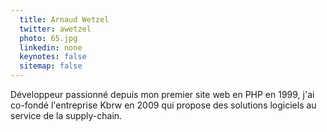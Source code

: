 ```yaml
---
  title: Arnaud Wetzel
  twitter: awetzel
  photo: 65.jpg
  linkedin: none
  keynotes: false
  sitemap: false
---
```

Développeur passionné depuis mon premier site web en PHP en 1999, j'ai co-fondé l'entreprise Kbrw en 2009 qui propose des solutions logiciels au service de la supply-chain.